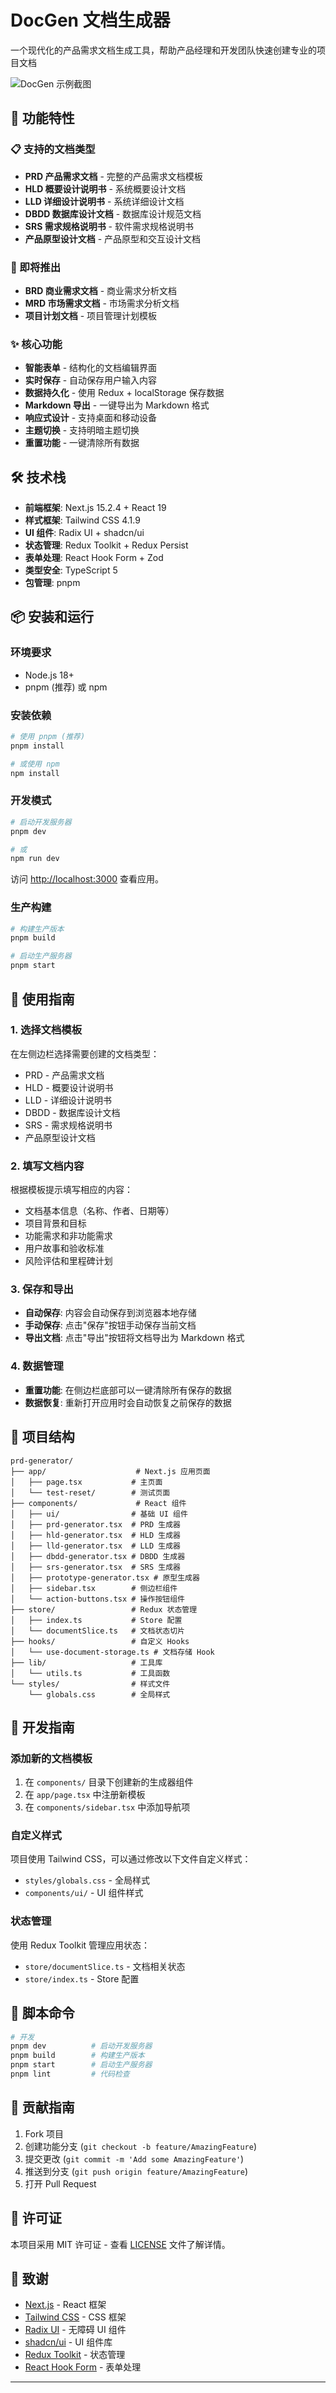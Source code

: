 # DocGen 文档生成器

一个现代化的产品需求文档生成工具，帮助产品经理和开发团队快速创建专业的项目文档


![DocGen 示例截图](./public/DocGenpic.png)

## 🚀 功能特性

### 📋 支持的文档类型

- **PRD 产品需求文档** - 完整的产品需求文档模板
- **HLD 概要设计说明书** - 系统概要设计文档
- **LLD 详细设计说明书** - 系统详细设计文档
- **DBDD 数据库设计文档** - 数据库设计规范文档
- **SRS 需求规格说明书** - 软件需求规格说明书
- **产品原型设计文档** - 产品原型和交互设计文档

### 🔄 即将推出

- **BRD 商业需求文档** - 商业需求分析文档
- **MRD 市场需求文档** - 市场需求分析文档
- **项目计划文档** - 项目管理计划模板

### ✨ 核心功能

- **智能表单** - 结构化的文档编辑界面
- **实时保存** - 自动保存用户输入内容
- **数据持久化** - 使用 Redux + localStorage 保存数据
- **Markdown 导出** - 一键导出为 Markdown 格式
- **响应式设计** - 支持桌面和移动设备
- **主题切换** - 支持明暗主题切换
- **重置功能** - 一键清除所有数据

## 🛠️ 技术栈

- **前端框架**: Next.js 15.2.4 + React 19
- **样式框架**: Tailwind CSS 4.1.9
- **UI 组件**: Radix UI + shadcn/ui
- **状态管理**: Redux Toolkit + Redux Persist
- **表单处理**: React Hook Form + Zod
- **类型安全**: TypeScript 5
- **包管理**: pnpm

## 📦 安装和运行

### 环境要求

- Node.js 18+ 
- pnpm (推荐) 或 npm

### 安装依赖

```bash
# 使用 pnpm (推荐)
pnpm install

# 或使用 npm
npm install
```

### 开发模式

```bash
# 启动开发服务器
pnpm dev

# 或
npm run dev
```

访问 [http://localhost:3000](http://localhost:3000) 查看应用。

### 生产构建

```bash
# 构建生产版本
pnpm build

# 启动生产服务器
pnpm start
```

## 🎯 使用指南

### 1. 选择文档模板

在左侧边栏选择需要创建的文档类型：
- PRD - 产品需求文档
- HLD - 概要设计说明书
- LLD - 详细设计说明书
- DBDD - 数据库设计文档
- SRS - 需求规格说明书
- 产品原型设计文档

### 2. 填写文档内容

根据模板提示填写相应的内容：
- 文档基本信息（名称、作者、日期等）
- 项目背景和目标
- 功能需求和非功能需求
- 用户故事和验收标准
- 风险评估和里程碑计划

### 3. 保存和导出

- **自动保存**: 内容会自动保存到浏览器本地存储
- **手动保存**: 点击"保存"按钮手动保存当前文档
- **导出文档**: 点击"导出"按钮将文档导出为 Markdown 格式

### 4. 数据管理

- **重置功能**: 在侧边栏底部可以一键清除所有保存的数据
- **数据恢复**: 重新打开应用时会自动恢复之前保存的数据

## 📁 项目结构

```
prd-generator/
├── app/                    # Next.js 应用页面
│   ├── page.tsx           # 主页面
│   └── test-reset/        # 测试页面
├── components/             # React 组件
│   ├── ui/                # 基础 UI 组件
│   ├── prd-generator.tsx  # PRD 生成器
│   ├── hld-generator.tsx  # HLD 生成器
│   ├── lld-generator.tsx  # LLD 生成器
│   ├── dbdd-generator.tsx # DBDD 生成器
│   ├── srs-generator.tsx  # SRS 生成器
│   ├── prototype-generator.tsx # 原型生成器
│   ├── sidebar.tsx        # 侧边栏组件
│   └── action-buttons.tsx # 操作按钮组件
├── store/                 # Redux 状态管理
│   ├── index.ts           # Store 配置
│   └── documentSlice.ts   # 文档状态切片
├── hooks/                 # 自定义 Hooks
│   └── use-document-storage.ts # 文档存储 Hook
├── lib/                   # 工具库
│   └── utils.ts           # 工具函数
└── styles/                # 样式文件
    └── globals.css        # 全局样式
```

## 🔧 开发指南

### 添加新的文档模板

1. 在 `components/` 目录下创建新的生成器组件
2. 在 `app/page.tsx` 中注册新模板
3. 在 `components/sidebar.tsx` 中添加导航项

### 自定义样式

项目使用 Tailwind CSS，可以通过修改以下文件自定义样式：
- `styles/globals.css` - 全局样式
- `components/ui/` - UI 组件样式

### 状态管理

使用 Redux Toolkit 管理应用状态：
- `store/documentSlice.ts` - 文档相关状态
- `store/index.ts` - Store 配置



## 📝 脚本命令

```bash
# 开发
pnpm dev          # 启动开发服务器
pnpm build        # 构建生产版本
pnpm start        # 启动生产服务器
pnpm lint         # 代码检查
```

## 🤝 贡献指南

1. Fork 项目
2. 创建功能分支 (`git checkout -b feature/AmazingFeature`)
3. 提交更改 (`git commit -m 'Add some AmazingFeature'`)
4. 推送到分支 (`git push origin feature/AmazingFeature`)
5. 打开 Pull Request

## 📄 许可证

本项目采用 MIT 许可证 - 查看 [LICENSE](LICENSE) 文件了解详情。

## 🙏 致谢

- [Next.js](https://nextjs.org/) - React 框架
- [Tailwind CSS](https://tailwindcss.com/) - CSS 框架
- [Radix UI](https://www.radix-ui.com/) - 无障碍 UI 组件
- [shadcn/ui](https://ui.shadcn.com/) - UI 组件库
- [Redux Toolkit](https://redux-toolkit.js.org/) - 状态管理
- [React Hook Form](https://react-hook-form.com/) - 表单处理

---

